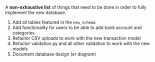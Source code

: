A **non-exhaustive list** of things that need to be done in order to fully implement the new database.

1. Add all tables featured in the `new_schema` 
2. Add functionality for users to be able to add bank account and categories
3. Refactor CSV uploads to work with the new transaction model
4. Refactor validation.py and all other validation to work with the new models
5. Document database design (er diagram) 
